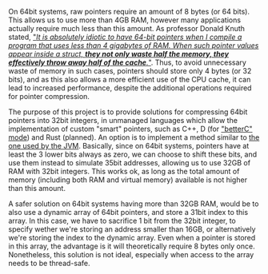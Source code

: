 On 64bit systems, raw pointers require an amount of 8 bytes (or 64 bits). This allows us to use more than 4GB RAM, however many applications actually require much less than this amount. As professor Donald Knuth stated, ["*It is absolutely idiotic to have 64-bit pointers when I compile a program that uses less than 4 gigabytes of RAM. When such pointer values appear inside a struct, **they not only waste half the memory, they effectively throw away half of the cache**.*"](https://www-cs-faculty.stanford.edu/~knuth/news08.html). Thus, to avoid unnecessary waste of memory in such cases, pointers should store only 4 bytes (or 32 bits), and as this also allows a more efficient use of the CPU cache, it can lead to increased performance, despite the additional operations required for pointer compression.

The purpose of this project is to provide solutions for compressing 64bit pointers into 32bit integers, in unmanaged languages which allow the implementation of custom "smart" pointers, such as C++, D (for ["betterC" mode](https://dlang.org/spec/betterc.html)) and Rust (planned). An option is to implement a method similar to [the one used by the JVM](https://wiki.openjdk.java.net/display/HotSpot/CompressedOops). Basically, since on 64bit systems, pointers have at least the 3 lower bits always as zero, we can choose to shift these bits, and use them instead to simulate 35bit addresses, allowing us to use 32GB of RAM with 32bit integers. This works ok, as long as the total amount of memory (including both RAM and virtual memory) available is not higher than this amount.

A safer solution on 64bit systems having more than 32GB RAM, would be to also use a dynamic array of 64bit pointers, and store a 31bit index to this array. In this case, we have to sacrifice 1 bit from the 32bit integer, to specify wether we're storing an address smaller than 16GB, or alternatively we're storing the index to the dynamic array. Even when a pointer is stored in this array, the advantage is it will theoretically require 8 bytes only once. Nonetheless, this solution is not ideal, especially when access to the array needs to be thread-safe.
